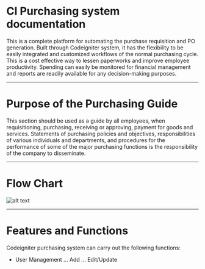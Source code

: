 # CI Purchasing system documentation

This is a complete platform for automating the purchase requisition and PO generation. Built through Codeigniter system, it has the flexibility to be easily integrated and customized workflows of the normal purchasing cycle.  This is a cost effective way to lessen paperworks and improve employee productivity. Spending can easily be monitored  for financial management and reports are readily available for any decision-making purposes.

---
# Purpose of the Purchasing Guide
This section should be used as a guide by all employees, when requisitioning, purchasing, receiving or approving, payment for goods and services. Statements of purchasing policies and objectives, responsibilities of various individuals and departments, and procedures for the performance of some of the major purchasing functions is the responsibility of the company to disseminate.

---
# Flow Chart


![alt text](http://54.152.61.40/docs/purchasing/assets/images/CI%20Purchasing%20process%20flow%20chart.png)

---
# Features and Functions

Codeigniter purchasing system can carry out the following functions:

- User Management
... Add
... Edit/Update
